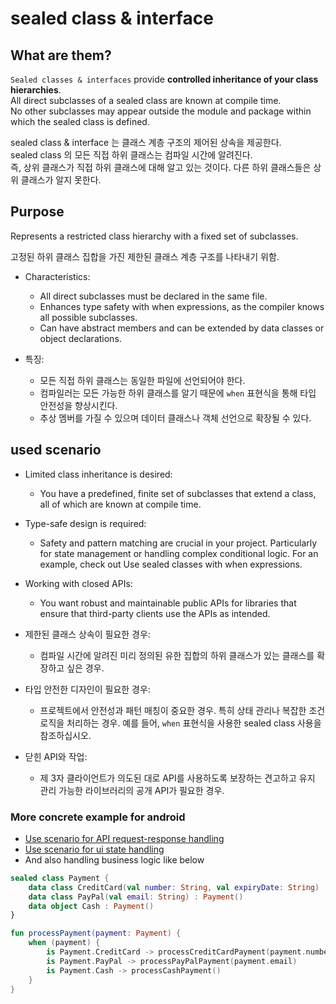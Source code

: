 # sealed class & interface

## What are them?

`Sealed classes & interfaces` provide **controlled inheritance of your class hierarchies**.  
All direct subclasses of a sealed class are known at compile time.  
No other subclasses may appear outside the module and package within which the sealed class is
defined.

sealed class & interface 는 클래스 계층 구조의 제어된 상속을 제공한다.  
sealed class 의 모든 직접 하위 클래스는 컴파일 시간에 알려진다.  
즉, 상위 클래스가 직접 하위 클래스에 대해 알고 있는 것이다.
다른 하위 클래스들은 상위 클래스가 알지 못한다.

## Purpose

Represents a restricted class hierarchy with a fixed set of subclasses.

고정된 하위 클래스 집합을 가진 제한된 클래스 계층 구조를 나타내기 위함.

* Characteristics:
    * All direct subclasses must be declared in the same file.
    * Enhances type safety with when expressions, as the compiler knows all possible subclasses.
    * Can have abstract members and can be extended by data classes or object declarations.

* 특징:
    * 모든 직접 하위 클래스는 동일한 파일에 선언되어야 한다.
    * 컴파일러는 모든 가능한 하위 클래스를 알기 때문에 `when` 표현식을 통해 타입 안전성을 향상시킨다.
    * 추상 멤버를 가질 수 있으며 데이터 클래스나 객체 선언으로 확장될 수 있다.

## used scenario

* Limited class inheritance is desired:
    * You have a predefined, finite set of subclasses that extend a class, all of which are known at
      compile time.
* Type-safe design is required:
    * Safety and pattern matching are crucial in your project. Particularly for state management or
      handling complex conditional logic. For an example, check out Use sealed classes with when
      expressions.
* Working with closed APIs:
    * You want robust and maintainable public APIs for libraries that ensure that third-party
      clients use the APIs as intended.

* 제한된 클래스 상속이 필요한 경우:
    * 컴파일 시간에 알려진 미리 정의된 유한 집합의 하위 클래스가 있는 클래스를 확장하고 싶은 경우.
* 타입 안전한 디자인이 필요한 경우:
    * 프로젝트에서 안전성과 패턴 매칭이 중요한 경우. 특히 상태 관리나 복잡한 조건 로직을 처리하는 경우.
      예를 들어, `when` 표현식을 사용한 sealed class 사용을 참조하십시오.
* 닫힌 API와 작업:
    * 제 3자 클라이언트가 의도된 대로 API를 사용하도록 보장하는 견고하고 유지 관리 가능한 라이브러리의
      공개 API가 필요한 경우.

### More concrete example for android

* [Use scenario for API request-response handling](TestSealedClassUserService.kt)
* [Use scenario for ui state handling](TestSealedClassUiState.kt)
* And also handling business logic like below

```kotlin
sealed class Payment {
    data class CreditCard(val number: String, val expiryDate: String) : Payment()
    data class PayPal(val email: String) : Payment()
    data object Cash : Payment()
}

fun processPayment(payment: Payment) {
    when (payment) {
        is Payment.CreditCard -> processCreditCardPayment(payment.number, payment.expiryDate)
        is Payment.PayPal -> processPayPalPayment(payment.email)
        is Payment.Cash -> processCashPayment()
    }
}
```

